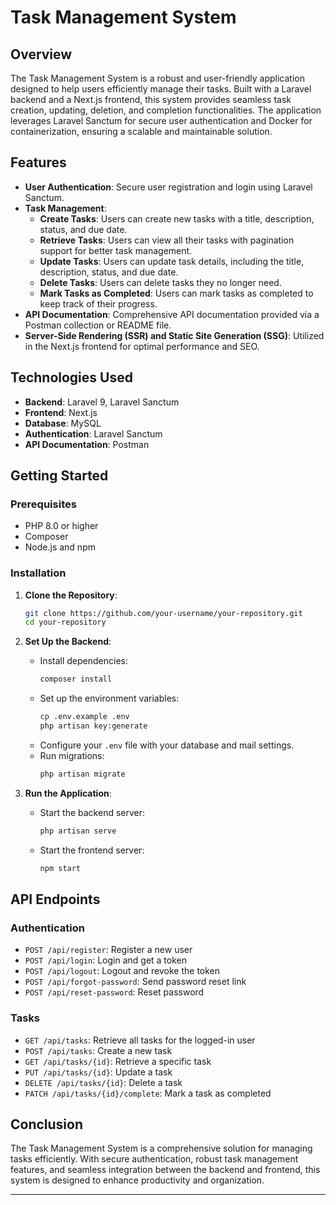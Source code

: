
# Task Management System

## Overview
The Task Management System is a robust and user-friendly application designed to help users efficiently manage their tasks. Built with a Laravel backend and a Next.js frontend, this system provides seamless task creation, updating, deletion, and completion functionalities. The application leverages Laravel Sanctum for secure user authentication and Docker for containerization, ensuring a scalable and maintainable solution.

## Features
- **User Authentication**: Secure user registration and login using Laravel Sanctum.
- **Task Management**: 
  - **Create Tasks**: Users can create new tasks with a title, description, status, and due date.
  - **Retrieve Tasks**: Users can view all their tasks with pagination support for better task management.
  - **Update Tasks**: Users can update task details, including the title, description, status, and due date.
  - **Delete Tasks**: Users can delete tasks they no longer need.
  - **Mark Tasks as Completed**: Users can mark tasks as completed to keep track of their progress.
- **API Documentation**: Comprehensive API documentation provided via a Postman collection or README file.
- **Server-Side Rendering (SSR) and Static Site Generation (SSG)**: Utilized in the Next.js frontend for optimal performance and SEO.

## Technologies Used
- **Backend**: Laravel 9, Laravel Sanctum
- **Frontend**: Next.js
- **Database**: MySQL
- **Authentication**: Laravel Sanctum
- **API Documentation**: Postman

## Getting Started

### Prerequisites
- PHP 8.0 or higher
- Composer
- Node.js and npm

### Installation

1. **Clone the Repository**:
   ```bash
   git clone https://github.com/your-username/your-repository.git
   cd your-repository
   ```

2. **Set Up the Backend**:
   - Install dependencies:
     ```bash
     composer install
     ```
   - Set up the environment variables:
     ```bash
     cp .env.example .env
     php artisan key:generate
     ```
   - Configure your `.env` file with your database and mail settings.
   - Run migrations:
     ```bash
     php artisan migrate
     ```

3. **Run the Application**:
   - Start the backend server:
     ```bash
     php artisan serve
     ```
   - Start the frontend server:
     ```bash
     npm start
     ```

## API Endpoints

### Authentication
- `POST /api/register`: Register a new user
- `POST /api/login`: Login and get a token
- `POST /api/logout`: Logout and revoke the token
- `POST /api/forgot-password`: Send password reset link
- `POST /api/reset-password`: Reset password

### Tasks
- `GET /api/tasks`: Retrieve all tasks for the logged-in user
- `POST /api/tasks`: Create a new task
- `GET /api/tasks/{id}`: Retrieve a specific task
- `PUT /api/tasks/{id}`: Update a task
- `DELETE /api/tasks/{id}`: Delete a task
- `PATCH /api/tasks/{id}/complete`: Mark a task as completed

## Conclusion
The Task Management System is a comprehensive solution for managing tasks efficiently. With secure authentication, robust task management features, and seamless integration between the backend and frontend, this system is designed to enhance productivity and organization.

---
